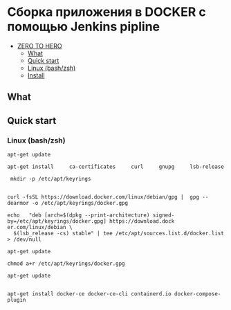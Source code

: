 # Сборка приложения в DOCKER с помощью Jenkins pipline

 - [ZERO TO HERO](#Сборка-приложения-в-DOCKER-с-помощью-Jenkins-pipline)
   - [What](#what)
   - [Quick start](#quick-start)
   - [Linux (bash/zsh)](#linux-bashzsh)
   - [Install](#install)

## What


## Quick start


### Linux (bash/zsh)

```
apt-get update

apt-get install     ca-certificates     curl     gnupg     lsb-release

 mkdir -p /etc/apt/keyrings


curl -fsSL https://download.docker.com/linux/debian/gpg |  gpg --dearmor -o /etc/apt/keyrings/docker.gpg

echo   "deb [arch=$(dpkg --print-architecture) signed-by=/etc/apt/keyrings/docker.gpg] https://download.dock                                                                                                                          er.com/linux/debian \
  $(lsb_release -cs) stable" | tee /etc/apt/sources.list.d/docker.list > /dev/null

apt-get update

chmod a+r /etc/apt/keyrings/docker.gpg

apt-get update


apt-get install docker-ce docker-ce-cli containerd.io docker-compose-plugin


```
